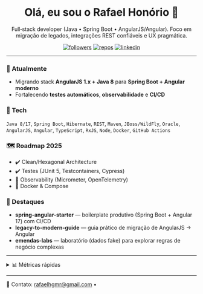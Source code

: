<h1 align="center">Olá, eu sou o Rafael Honório 👋</h1>


<p align="center">
Full‑stack developer (Java • Spring Boot • AngularJS/Angular). Foco em migração de legados, integrações REST confiáveis e UX pragmática.
</p>


<p align="center">
<a href="https://github.com/rafaelhonorio"><img src="https://img.shields.io/github/followers/rafaelhonorio?style=social" alt="followers" /></a>
<a href="https://github.com/rafaelhonorio?tab=repositories"><img src="https://img.shields.io/badge/Repos-Explore-blue" alt="repos" /></a>
<a href="https://www.linkedin.com/in/rafael-honório-g-m-reis"><img src="https://img.shields.io/badge/LinkedIn-Connect-informational" alt="linkedin" /></a>
</p>


---


### 🔭 Atualmente
- Migrando stack **AngularJS 1.x + Java 8** para **Spring Boot + Angular moderno**
- Fortalecendo **testes automáticos**, **observabilidade** e **CI/CD**


### 🧰 Tech
`Java 8/17`, `Spring Boot`, `Hibernate`, `REST`, `Maven`, `JBoss/WildFly`, `Oracle`, `AngularJS`, `Angular`, `TypeScript`, `RxJS`, `Node`, `Docker`, `GitHub Actions`


### 🗺️ Roadmap 2025
- ✔️ Clean/Hexagonal Architecture
- ✔️ Testes (JUnit 5, Testcontainers, Cypress)
- 🚧 Observability (Micrometer, OpenTelemetry)
- 🚧 Docker & Compose


### 📌 Destaques
- **spring-angular-starter** — boilerplate produtivo (Spring Boot + Angular 17) com CI/CD
- **legacy-to-modern-guide** — guia prático de migração de AngularJS → Angular
- **emendas-labs** — laboratório (dados fake) para explorar regras de negócio complexas

---

<details>
<summary>📊 Métricas rápidas</summary>

![Top Langs](https://github-readme-stats.vercel.app/api/top-langs/?username=rafaelhonorio&layout=compact)
![GitHub stats](https://github-readme-stats.vercel.app/api?username=rafaelhonorio&show_icons=true&include_all_commits=true)

</details>

---

💬 Contato: rafaelhgmr@gmail.com •
